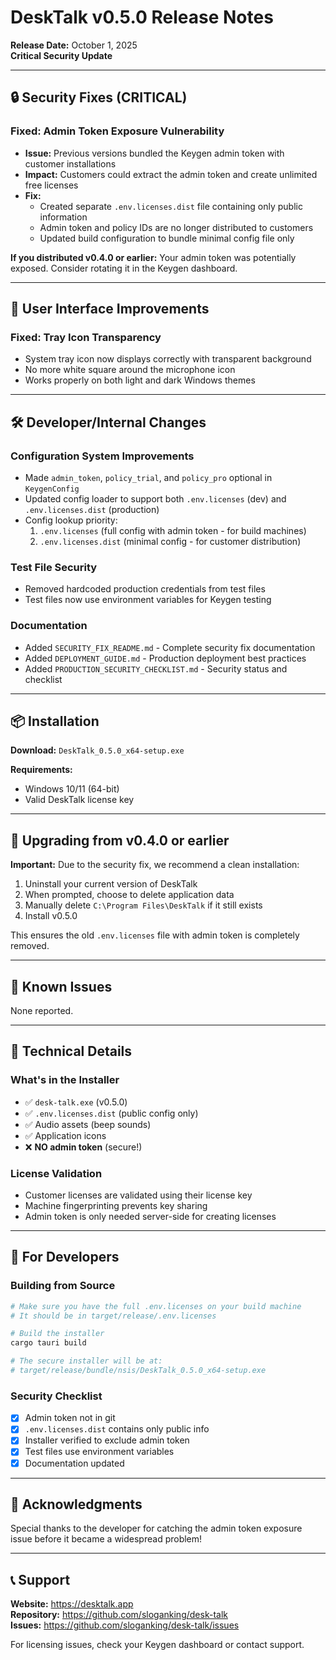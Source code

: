 # DeskTalk v0.5.0 Release Notes

**Release Date:** October 1, 2025  
**Critical Security Update**

---

## 🔒 Security Fixes (CRITICAL)

### Fixed: Admin Token Exposure Vulnerability
- **Issue:** Previous versions bundled the Keygen admin token with customer installations
- **Impact:** Customers could extract the admin token and create unlimited free licenses
- **Fix:** 
  - Created separate `.env.licenses.dist` file containing only public information
  - Admin token and policy IDs are no longer distributed to customers
  - Updated build configuration to bundle minimal config file only

**If you distributed v0.4.0 or earlier:** Your admin token was potentially exposed. Consider rotating it in the Keygen dashboard.

---

## 🎨 User Interface Improvements

### Fixed: Tray Icon Transparency
- System tray icon now displays correctly with transparent background
- No more white square around the microphone icon
- Works properly on both light and dark Windows themes

---

## 🛠️ Developer/Internal Changes

### Configuration System Improvements
- Made `admin_token`, `policy_trial`, and `policy_pro` optional in `KeygenConfig`
- Updated config loader to support both `.env.licenses` (dev) and `.env.licenses.dist` (production)
- Config lookup priority:
  1. `.env.licenses` (full config with admin token - for build machines)
  2. `.env.licenses.dist` (minimal config - for customer distribution)

### Test File Security
- Removed hardcoded production credentials from test files
- Test files now use environment variables for Keygen testing

### Documentation
- Added `SECURITY_FIX_README.md` - Complete security fix documentation
- Added `DEPLOYMENT_GUIDE.md` - Production deployment best practices
- Added `PRODUCTION_SECURITY_CHECKLIST.md` - Security status and checklist

---

## 📦 Installation

**Download:** `DeskTalk_0.5.0_x64-setup.exe`

**Requirements:**
- Windows 10/11 (64-bit)
- Valid DeskTalk license key

---

## 🔄 Upgrading from v0.4.0 or earlier

**Important:** Due to the security fix, we recommend a clean installation:

1. Uninstall your current version of DeskTalk
2. When prompted, choose to delete application data
3. Manually delete `C:\Program Files\DeskTalk` if it still exists
4. Install v0.5.0

This ensures the old `.env.licenses` file with admin token is completely removed.

---

## 🐛 Known Issues

None reported.

---

## 📝 Technical Details

### What's in the Installer
- ✅ `desk-talk.exe` (v0.5.0)
- ✅ `.env.licenses.dist` (public config only)
- ✅ Audio assets (beep sounds)
- ✅ Application icons
- ❌ **NO admin token** (secure!)

### License Validation
- Customer licenses are validated using their license key
- Machine fingerprinting prevents key sharing
- Admin token is only needed server-side for creating licenses

---

## 🔐 For Developers

### Building from Source

```bash
# Make sure you have the full .env.licenses on your build machine
# It should be in target/release/.env.licenses

# Build the installer
cargo tauri build

# The secure installer will be at:
# target/release/bundle/nsis/DeskTalk_0.5.0_x64-setup.exe
```

### Security Checklist
- [x] Admin token not in git
- [x] `.env.licenses.dist` contains only public info
- [x] Installer verified to exclude admin token
- [x] Test files use environment variables
- [x] Documentation updated

---

## 🙏 Acknowledgments

Special thanks to the developer for catching the admin token exposure issue before it became a widespread problem!

---

## 📞 Support

**Website:** https://desktalk.app  
**Repository:** https://github.com/sloganking/desk-talk  
**Issues:** https://github.com/sloganking/desk-talk/issues

For licensing issues, check your Keygen dashboard or contact support.

